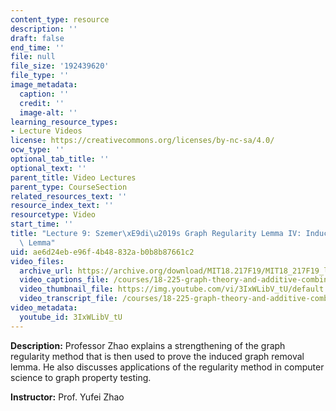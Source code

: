 ```yaml
---
content_type: resource
description: ''
draft: false
end_time: ''
file: null
file_size: '192439620'
file_type: ''
image_metadata:
  caption: ''
  credit: ''
  image-alt: ''
learning_resource_types:
- Lecture Videos
license: https://creativecommons.org/licenses/by-nc-sa/4.0/
ocw_type: ''
optional_tab_title: ''
optional_text: ''
parent_title: Video Lectures
parent_type: CourseSection
related_resources_text: ''
resource_index_text: ''
resourcetype: Video
start_time: ''
title: "Lecture 9: Szemer\xE9di\u2019s Graph Regularity Lemma IV: Induced Removal\
  \ Lemma"
uid: ae6d24eb-e96f-4b48-832a-b0b8b87661c2
video_files:
  archive_url: https://archive.org/download/MIT18.217F19/MIT18_217F19_lec09_300k.mp4
  video_captions_file: /courses/18-225-graph-theory-and-additive-combinatorics-fall-2023/3IxWLibV_tU_captions.vtt
  video_thumbnail_file: https://img.youtube.com/vi/3IxWLibV_tU/default.jpg
  video_transcript_file: /courses/18-225-graph-theory-and-additive-combinatorics-fall-2023/3IxWLibV_tU_transcript.pdf
video_metadata:
  youtube_id: 3IxWLibV_tU
---
```

**Description:** Professor Zhao explains a strengthening of the graph regularity method that is then used to prove the induced graph removal lemma. He also discusses applications of the regularity method in computer science to graph property testing.

**Instructor:** Prof. Yufei Zhao